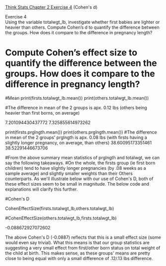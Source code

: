 [Think Stats Chapter 2 Exercise 4](http://greenteapress.com/thinkstats2/html/thinkstats2003.html#toc24) (Cohen's d)

Exercise 4   
Using the variable totalwgt_lb, investigate whether first babies are lighter or heavier than others. Compute Cohen’s d to quantify the difference between the groups. How does it compare to the difference in pregnancy length? 

# Compute Cohen’s effect size to quantify the difference between the groups. How does it compare to the difference in pregnancy length?

#Mean
print(firsts.totalwgt_lb.mean())
print(others.totalwgt_lb.mean())

#The difference in mean of the 2 groups is apx. 0.12 lbs (others being heavier than first borns, on average)

7.201094430437772
7.325855614973262

print(firsts.prglngth.mean())
print(others.prglngth.mean())
#The difference in mean of the 2 groups' prglngth is apx. 0.08 lbs (with firsts having a slightly longer pregnancy, on average, than others)
38.60095173351461
38.52291446673706

#From the above summary mean statistics of prglngth and totalwgt, we can say the following takeaways.
#On the whole, the firsts group (ie first born children) tend to have slightly longer pregnancies (by .08 weeks as a sample average) and slightly smaller weights than their Others counterparts. As we'll illustrate below with our use of Cohen's D, both of these effect sizes seem to be small in magnitude. The below code and explanations will clarify this further.

#Cohen's D

CohenEffectSize(firsts.totalwgt_lb,others.totalwgt_lb)

#CohenEffectSize(others.totalwgt_lb,firsts.totalwgt_lb)

-0.088672927072602

The above Cohen's D (-0.0887) reflects that this is a small effect size (some would even say trivial). What this means is that our group statistics are suggesting a very small effect from first/other born status on total weight of the child at birth. This makes sense, as these groups' means are pretty close to being equal with only a small difference of .12/.13 lbs difference.
